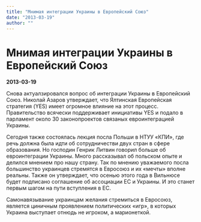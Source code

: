 ```yaml
---
title: "Мнимая интеграции Украины в Европейский Союз"
date: "2013-03-19"
author: ""
---
```


# Мнимая интеграции Украины в Европейский Союз

**2013-03-19** 

Снова актуалзировался вопрос об интеграции Украины в Европейский Союз. Николай Азаров утверждает, что Ялтинская Европейская стратегия (YES) имеет огромное влияние на этот процесс. Правительство всячески поддерживает инициативы YES и подало в парламент около 30 законопроектов связаных евроинтеграцией Украины.

Сегодня также состоялась лекция посла Польши в НТУУ «КПИ», где речь должна была идти об сотрудничестви двух стран в сфере образования. Но господин Генрик Литвин говорил больше об евроинтеграции Украины. Много рассказывал об польском опыте и делился мнением про нашу страну. Так по мнению уважаемого посла большинство украинцев стремятся в Евросоюз и их «мечты» вполне реальны. Также он утверждает, что осенью этого года в Вильнюсе будет подписано соглашение об ассоциации ЕС и Украины. И это станет первым шагом на пути вступления в ЕС.

Самонавязывание украинцам желания стремиться в Евросоюз, является циничным проявлением политических «игр», в которых Украина выступает отнюдь не игроком, а марионеткой.